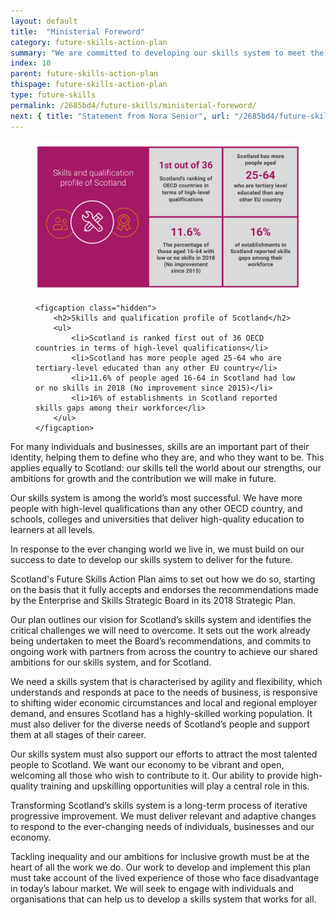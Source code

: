 ```yaml
---
layout: default
title:  "Ministerial Foreword"
category: future-skills-action-plan
summary: "We are committed to developing our skills system to meet the challenges of the future, enhance productivity and ensure that inclusive growth is enjoyed by all across Scotland."
index: 10
parent: future-skills-action-plan
thispage: future-skills-action-plan
type: future-skills
permalink: /2685bd4/future-skills/ministerial-foreword/
next: { title: "Statement from Nora Senior", url: "/2685bd4/future-skills/statement/" }
---
```


<figure>
    <img src="/assets/images/infographics/fsap-ministerial-foreword.svg" alt=""/>

    <figcaption class="hidden">
        <h2>Skills and qualification profile of Scotland</h2>
        <ul>
            <li>Scotland is ranked first out of 36 OECD countries in terms of high-level qualifications</li>
            <li>Scotland has more people aged 25-64 who are tertiary-level educated than any other EU country</li>
            <li>11.6% of people aged 16-64 in Scotland had low or no skills in 2018 (No improvement since 2015)</li>
            <li>16% of establishments in Scotland reported skills gaps among their workforce</li>
        </ul>
    </figcaption>
</figure>

For many individuals and businesses, skills are an important part of their identity, helping them to define who they are, and who they want to be. This applies equally to Scotland: our skills tell the world about our strengths, our ambitions for growth and the contribution we will make in future.

Our skills system is among the world’s most successful. We have more people with high-level qualifications than any other OECD country, and schools, colleges and universities that deliver high-quality education to learners at all levels.

In response to the ever changing world we live in, we must build on our success to date to develop our skills system to deliver for the future.

Scotland's Future Skills Action Plan aims to set out how we do so, starting on the basis that it fully accepts and endorses the recommendations made by the Enterprise and Skills Strategic Board in its 2018 Strategic Plan.

Our plan outlines our vision for Scotland’s skills system and identifies the critical challenges we will need to overcome. It sets out the work already being undertaken to meet the Board’s recommendations, and commits to ongoing work with partners from across the country to achieve our shared ambitions for our skills system, and for Scotland.

We need a skills system that is characterised by agility and flexibility, which understands and responds at pace to the needs of business, is responsive to shifting wider economic circumstances and local and regional employer demand, and ensures Scotland has a highly-skilled working population. It must also deliver for the diverse needs of Scotland’s people and support them at all stages of their career.

Our skills system must also support our efforts to attract the most talented people to Scotland. We want our economy to be vibrant and open, welcoming all those who wish to contribute to it. Our ability to provide high-quality training and upskilling opportunities will play a central role in this.

Transforming Scotland’s skills system is a long-term process of iterative progressive improvement. We must deliver relevant and adaptive changes to respond to the ever-changing needs of individuals, businesses and our economy.

Tackling inequality and our ambitions for inclusive growth must be at the heart of all the work we do.  Our work to develop and implement this plan must take account of the lived experience of those who face disadvantage in today’s labour market. We will seek to engage with individuals and organisations that can help us to develop a skills system that works for all.
